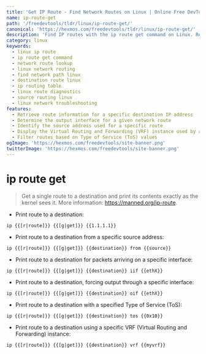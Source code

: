 ```yaml
---
title: 'Get IP Route - Find Network Routes on Linux | Online Free DevTools by Hexmos'
name: ip-route-get
path: '/freedevtools/tldr/linux/ip-route-get/'
canonical: 'https://hexmos.com/freedevtools/tldr/linux/ip-route-get/'
description: 'Find IP routes with the ip route get command on Linux. Retrieve network route information and troubleshoot network connectivity issues. Free online tool, no registration required.'
category: linux
keywords:
  - linux ip route
  - ip route get command
  - network route lookup
  - linux network routing
  - find network path linux
  - destination route linux
  - ip routing table
  - linux route diagnostics
  - source routing linux
  - linux network troubleshooting
features:
  - Retrieve route information for a specific destination IP address
  - Determine the output interface for a given network route
  - Identify the source address used for a specific route
  - Display the Virtual Routing and Forwarding (VRF) instance used by a route
  - Filter routes based on Type of Service (ToS) values
ogImage: 'https://hexmos.com/freedevtools/site-banner.png'
twitterImage: 'https://hexmos.com/freedevtools/site-banner.png'
---
```


# ip route get

> Get a single route to a destination and print its contents exactly as the kernel sees it.
> More information: <https://manned.org/ip-route>.

- Print route to a destination:

`ip {{[r|route]}} {{[g|get]}} {{1.1.1.1}}`

- Print route to a destination from a specific source address:

`ip {{[r|route]}} {{[g|get]}} {{destination}} from {{source}}`

- Print route to a destination for packets arriving on a specific interface:

`ip {{[r|route]}} {{[g|get]}} {{destination}} iif {{ethX}}`

- Print route to a destination, forcing output through a specific interface:

`ip {{[r|route]}} {{[g|get]}} {{destination}} oif {{ethX}}`

- Print route to a destination with a specified Type of Service (ToS):

`ip {{[r|route]}} {{[g|get]}} {{destination}} tos {{0x10}}`

- Print route to a destination using a specific VRF (Virtual Routing and Forwarding) instance:

`ip {{[r|route]}} {{[g|get]}} {{destination}} vrf {{myvrf}}`
